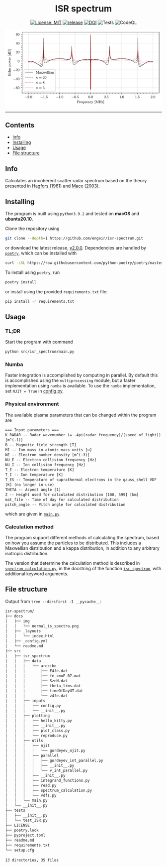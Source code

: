 <h1 align="center">ISR spectrum</h1>
<div align="center">

[![License: MIT](https://img.shields.io/badge/License-MIT-yellow.svg)](https://opensource.org/licenses/MIT)
[![release](https://img.shields.io/github/release/engeir/isr_spectrum.svg)](https://github.com/engeir/isr_spectrum/releases/latest)
[![DOI](https://zenodo.org/badge/233043566.svg)](https://zenodo.org/badge/latestdoi/233043566)
![Tests](https://github.com/engeir/isr_spectrum/workflows/ISR%20spectrum/badge.svg)
![CodeQL](https://github.com/engeir/isr_spectrum/workflows/CodeQL/badge.svg)

</div>

![isr-spectrum](./docs/img/normal_is_spectra.png)

---

## Contents
- [Info](#info)
- [Installing](#installing)
- [Usage](#usage)
- [File structure](#structure)

## Info <a name = "info"></a>
Calculates an incoherent scatter radar spectrum based on the theory presented in [Hagfors
(1961)](https://agupubs.onlinelibrary.wiley.com/doi/epdf/10.1029/JZ066i006p01699) and [Mace (2003)](https://aip.scitation.org/doi/pdf/10.1063/1.1570828).

## Installing <a name = "installing"></a>

The program is built using `python3.9.2` and tested on **macOS** and **ubuntu20.10**.

Clone the repository using

```sh
git clone --depth=1 https://github.com/engeir/isr-spectrum.git
```

or download the latest release,
[v2.0.0](https://github.com/engeir/isr-spectrum/archive/refs/tags/v2.0.0.zip).
Dependencies are handled by [`poetry`](https://python-poetry.org/), which can be installed
with

```sh
curl -sSL https://raw.githubusercontent.com/python-poetry/poetry/master/get-poetry.py | python
```

To install using `poetry`, run
```sh
poetry install
```
or install using the provided `requirements.txt` file:
```sh
pip install -r requirements.txt
```

## Usage <a name = "usage"></a>

### TL;DR

Start the program with command
```sh
python src/isr_spectrum/main.py
```

### Numba

Faster integration is accomplished by computing in parallel. By default this is
accomplished using the `multiprocessing` module, but a faster implementation using `numba`
is available. To use the `numba` implementation, set `NJIT = True` in
[config.py](src/isr_spectrum/inputs/config.py).

### Physical environment

The available plasma parameters that can be changed within the program are
```
=== Input parameters ===
K_RADAR -- Radar wavenumber (= -4pi(radar frequency)/(speed of light)) [m^(-1)]
B -- Magnetic field strength [T]
MI -- Ion mass in atomic mass units [u]
NE -- Electron number density [m^(-3)]
NU_E -- Electron collision frequency [Hz]
NU_I -- Ion collision frequency [Hz]
T_E -- Electron temperature [K]
T_I -- Ion temperature [K]
T_ES -- Temperature of suprathermal electrons in the gauss_shell VDF [K] (no longer in use)
THETA -- Aspect angle [1]
Z -- Height used for calculated distribution [100, 599] [km]
mat_file -- Time of day for calculated distribution
pitch_angle -- Pitch angle for calculated distribution
```
which are given in [`main.py`](src/isr_spectrum/main.py).

### Calculation method

The program support different methods of calculating the spectrum, based on how you assume
the particles to be distributed. This includes a Maxwellian distribution and a kappa
distribution, in addition to any arbitrary isotropic distribution.

The version that determine the calculation method is described in
[`spectrum_calculation.py`](src/isr_spectrum/utils/spectrum_calculation.py), in the docstring of
the function [`isr_spectrum`](src/isr_spectrum/utils/spectrum_calculation.py#L18), with additional
keyword arguments.

## File structure <a name = "structure"></a>

Output from `tree --dirsfirst -I __pycache__`:

```
isr-spectrum/
├── docs
│   ├── img
│   │   └── normal_is_spectra.png
│   ├── _layouts
│   │   └── index.html
│   ├── _config.yml
│   └── readme.md
├── src
│   ├── isr_spectrum
│   │   ├── data
│   │   │   └── arecibo
│   │   │       ├── E4fe.dat
│   │   │       ├── fe_zmuE-07.mat
│   │   │       ├── SzeN.dat
│   │   │       ├── theta_lims.dat
│   │   │       ├── timeOfDayUT.dat
│   │   │       └── z4fe.dat
│   │   ├── inputs
│   │   │   ├── config.py
│   │   │   └── __init__.py
│   │   ├── plotting
│   │   │   ├── hello_kitty.py
│   │   │   ├── __init__.py
│   │   │   ├── plot_class.py
│   │   │   └── reproduce.py
│   │   ├── utils
│   │   │   ├── njit
│   │   │   │   └── gordeyev_njit.py
│   │   │   ├── parallel
│   │   │   │   ├── gordeyev_int_parallel.py
│   │   │   │   ├── __init__.py
│   │   │   │   └── v_int_parallel.py
│   │   │   ├── __init__.py
│   │   │   ├── integrand_functions.py
│   │   │   ├── read.py
│   │   │   ├── spectrum_calculation.py
│   │   │   └── vdfs.py
│   │   └── main.py
│   └── __init__.py
├── tests
│   ├── __init__.py
│   └── test_ISR.py
├── LICENSE
├── poetry.lock
├── pyproject.toml
├── readme.md
├── requirements.txt
└── setup.cfg

13 directories, 35 files
```
